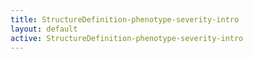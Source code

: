 ```yaml
---
title: StructureDefinition-phenotype-severity-intro
layout: default
active: StructureDefinition-phenotype-severity-intro
---
```


